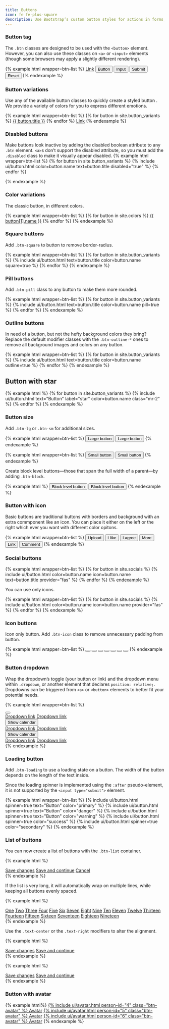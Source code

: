```yaml
---
title: Buttons
icon: fe fe-plus-square
description: Use Bootstrap’s custom button styles for actions in forms, dialogs, and more. Includes support for a handful of contextual variations, sizes, states, and more.
---
```



### Button tag

The `.btn` classes are designed to be used with the `<button>` element. However, you can also use these classes on `<a>` or `<input>` elements (though some browsers may apply a slightly different rendering).

{% example html wrapper=btn-list %}
<a href="#" class="btn btn-primary" role="button">Link</a>
<button class="btn btn-primary">Button</button>
<input type="button" class="btn btn-primary" value="Input" />
<input type="submit" class="btn btn-primary" value="Submit" />
<input type="reset" class="btn btn-primary" value="Reset" />
{% endexample %}

### Button variations

Use any of the available button classes to quickly create a styled button . We provide a variety of colors for you to express different emotions.

{% example html wrapper=btn-list %}
{% for button in site.button_variants %}
<a href="#" class="btn btn-{{ button.name }}">{{ button.title }}</a>
{% endfor %}
<a href="#" class="btn btn-link">Link</a>
{% endexample %}

### Disabled buttons

Make buttons look inactive by adding the disabled boolean attribute to any `.btn` element. `<a>`s don’t support the disabled attribute, so you must add the `.disabled` class to make it visually appear disabled.
{% example html wrapper=btn-list %}
{% for button in site.button_variants %}
{% include ui/button.html color=button.name text=button.title disabled="true" %}
{% endfor %}

{% endexample %}


### Color variations

The classic button, in different colors.

{% example html wrapper=btn-list %}
{% for button in site.colors %}
<a href="#" class="btn btn-{{ button[0] }}">{{ button[1].name }}</a>
{% endfor %}
{% endexample %}

### Square buttons

Add `.btn-square` to button to remove border-radius.

{% example html wrapper=btn-list %}
{% for button in site.button_variants %}
{% include ui/button.html text=button.title color=button.name square=true %}
{% endfor %}
{% endexample %}

### Pill buttons

Add `.btn-pill` class to any button to make them more rounded.

{% example html wrapper=btn-list %}
{% for button in site.button_variants %}
{% include ui/button.html text=button.title color=button.name pill=true %}
{% endfor %}
{% endexample %}

### Outline buttons

In need of a button, but not the hefty background colors they bring? Replace the default modifier classes with the `.btn-outline-*` ones to remove all background images and colors on any button.

{% example html wrapper=btn-list %}
{% for button in site.button_variants %}
{% include ui/button.html text=button.title color=button.name outline=true %}
{% endfor %}
{% endexample %}

## Button with star

{% example html %}
{% for button in site.button_variants %}
  {% include ui/button.html text="Button" label="star" color=button.name class="mr-2" %}
{% endfor %}
{% endexample %}

### Button size

Add `.btn-lg` or `.btn-sm` for additional sizes.

{% example html wrapper=btn-list %}
<button type="button" class="btn btn-primary btn-lg">Large button</button>
<button type="button" class="btn btn-secondary btn-lg">Large button</button>
{% endexample %}

{% example html wrapper=btn-list %}
<button type="button" class="btn btn-primary btn-sm">Small button</button>
<button type="button" class="btn btn-secondary btn-sm">Small button</button>
{% endexample %}

Create block level buttons—those that span the full width of a parent—by adding `.btn-block`.

{% example html %}
<button type="button" class="btn btn-primary btn-block">Block level button</button>
<button type="button" class="btn btn-secondary btn-block">Block level button</button>
{% endexample %}

### Button with icon

Basic buttons are traditional buttons with borders and background with an extra commponent like an icon. You can place it either on the left or the right which ever you want with different color opitons.

{% example html wrapper=btn-list %}
<button type="button" class="btn btn-dark"><i class="fe fe-upload mr-2"></i>Upload</button>
<button type="button" class="btn btn-warning"><i class="fe fe-heart mr-2"></i>I like</button>
<button type="button" class="btn btn-success"><i class="fe fe-check mr-2"></i>I agree</button>
<button type="button" class="btn btn-outline-primary"><i class="fe fe-plus mr-2"></i>More</button>
<button type="button" class="btn btn-danger"><i class="fe fe-link mr-2"></i>Link</button>
<button type="button" class="btn btn-info"><i class="fe fe-message-circle mr-2"></i>Comment</button>
{% endexample %}

### Social buttons

{% example html wrapper=btn-list %} 
{% for button in site.socials %}
{% include ui/button.html color=button.name icon=button.name text=button.title provider="fas" %}
{% endfor %}
{% endexample %}

You can use only icons.

{% example html wrapper=btn-list %} 
{% for button in site.socials %}
{% include ui/button.html color=button.name icon=button.name provider="fas" %}
{% endfor %}
{% endexample %}

### Icon buttons

Icon only button. Add `.btn-icon` class to remove unnecessary padding from button.

{% example html wrapper=btn-list %} 
<button type="button" class="btn btn-icon btn-primary"><i class="fe fe-activity"></i></button>
<button type="button" class="btn btn-icon btn-primary btn-github"><i class="fe fe-github"></i></button>
<button type="button" class="btn btn-icon btn-primary btn-success"><i class="fe fe-bell"></i></button>
<button type="button" class="btn btn-icon btn-primary btn-warning"><i class="fe fe-star"></i></button>
<button type="button" class="btn btn-icon btn-primary btn-danger"><i class="fe fe-trash"></i></button>
<button type="button" class="btn btn-icon btn-primary btn-purple"><i class="fe fe-bar-chart"></i></button>
<button type="button" class="btn btn-icon btn-primary btn-secondary"><i class="fe fe-git-merge"></i></button>
{% endexample %}

### Button dropdown

Wrap the dropdown’s toggle (your button or link) and the dropdown menu within `.dropdown`, or another element that declares `position: relative;`. Dropdowns can be triggered from `<a>` or `<button>` elements to better fit your potential needs.

{% example html wrapper=btn-list %}
<div class="dropdown">
  <button type="button" class="btn btn-secondary dropdown-toggle" data-toggle="dropdown">
     <i class="fe fe-calendar"></i>
  </button>
  <div class="dropdown-menu">
    <a class="dropdown-item" href="javascript:void(0)">Dropdown link</a>
    <a class="dropdown-item" href="javascript:void(0)">Dropdown link</a>
  </div>
</div>

<div class="dropdown">
  <button type="button" class="btn btn-secondary dropdown-toggle" data-toggle="dropdown">
     <i class="fe fe-calendar mr-2"></i>Show calendar
  </button>
  <div class="dropdown-menu">
    <a class="dropdown-item" href="javascript:void(0)">Dropdown link</a>
    <a class="dropdown-item" href="javascript:void(0)">Dropdown link</a>
  </div>
</div>

<div class="dropdown">
  <button type="button" class="btn btn-secondary dropdown-toggle" data-toggle="dropdown">
     Show calendar
  </button>
  <div class="dropdown-menu">
    <a class="dropdown-item" href="javascript:void(0)">Dropdown link</a>
    <a class="dropdown-item" href="javascript:void(0)">Dropdown link</a>
  </div>
</div>
{% endexample %}

### Loading button

Add `.btn-loading` to use a loading state on a button. The width of the button depends on the length of the text inside.

Since the loading spinner is implemented using the `:after` pseudo-element, it is not supported by the `<input type="submit">` element.

{% example html wrapper=btn-list %}
{% include ui/button.html spinner=true text="Button" color="primary" %}
{% include ui/button.html spinner=true text="Button" color="danger" %}
{% include ui/button.html spinner=true text="Button" color="warning" %}
{% include ui/button.html spinner=true color="success" %}
{% include ui/button.html spinner=true color="secondary" %}
{% endexample %}

### List of buttons

You can now create a list of buttons with the `.btn-list` container.

{% example html %}
<div class="btn-list">
  <a href="#" class="btn btn-success">Save changes</a>
  <a href="#" class="btn btn-secondary">Save and continue</a>
  <a href="#" class="btn btn-danger">Cancel</a>
</div>
{% endexample %}

If the list is very long, it will automatically wrap on multiple lines, while keeping all buttons evenly spaced.

{% example html %}
<div class="btn-list">
  <a href="#" class="btn btn-secondary">One</a>
  <a href="#" class="btn btn-secondary">Two</a>
  <a href="#" class="btn btn-secondary">Three</a>
  <a href="#" class="btn btn-secondary">Four</a>
  <a href="#" class="btn btn-secondary">Five</a>
  <a href="#" class="btn btn-secondary">Six</a>
  <a href="#" class="btn btn-secondary">Seven</a>
  <a href="#" class="btn btn-secondary">Eight</a>
  <a href="#" class="btn btn-secondary">Nine</a>
  <a href="#" class="btn btn-secondary">Ten</a>
  <a href="#" class="btn btn-secondary">Eleven</a>
  <a href="#" class="btn btn-secondary">Twelve</a>
  <a href="#" class="btn btn-secondary">Thirteen</a>
  <a href="#" class="btn btn-secondary">Fourteen</a>
  <a href="#" class="btn btn-secondary">Fifteen</a>
  <a href="#" class="btn btn-secondary">Sixteen</a>
  <a href="#" class="btn btn-secondary">Seventeen</a>
  <a href="#" class="btn btn-secondary">Eighteen</a>
  <a href="#" class="btn btn-secondary">Nineteen</a>
</div>
{% endexample %}

Use the `.text-center` or the `.text-right` modifiers to alter the alignment.

{% example html %}
<div class="btn-list text-center">
  <a href="#" class="btn btn-primary">Save changes</a>
  <a href="#" class="btn btn-secondary">Save and continue</a>
</div>
{% endexample %}

{% example html %}
<div class="btn-list text-right">
  <a href="#" class="btn btn-primary">Save changes</a>
  <a href="#" class="btn btn-secondary">Save and continue</a>
</div>
{% endexample %}

### Button with avatar

{% example html%}
<a href="#" class="btn btn-secondary mr-2">{% include ui/avatar.html person-id="4" class="btn-avatar" %} Avatar</a>
<a href="#" class="btn btn-secondary mr-2">{% include ui/avatar.html person-id="5" class="btn-avatar" %} Avatar</a>
<a href="#" class="btn btn-secondary mr-2">{% include ui/avatar.html person-id="6" class="btn-avatar" %} Avatar</a>
{% endexample %}

